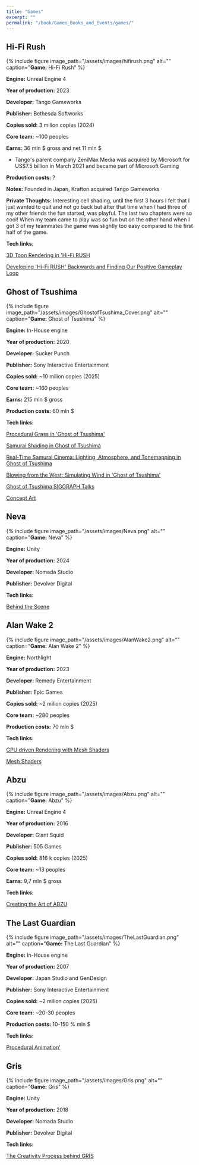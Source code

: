 ```yaml
---
title: "Games"
excerpt: ""
permalink: "/book/Games_Books_and_Events/games/"
---
```



## Hi-Fi Rush

{% include figure image_path="/assets/images/hifirush.png" alt="" caption="__Game:__ Hi-Fi Rush" %}

__Engine:__ Unreal Engine 4 

__Year of production:__ 2023

__Developer:__ Tango Gameworks

__Publisher:__ Bethesda Softworks

__Copies sold:__ 3 milion copies (2024) 

__Core team:__ ~100 peoples

__Earns:__ 36 mln $ gross and net 11 mln $

- Tango's parent company ZeniMax Media was acquired by Microsoft for US$7.5 billion in March 2021 and became part of Microsoft Gaming

__Production costs:__ ?

__Notes:__ Founded in Japan, Krafton acquired Tango Gameworks

__Private Thoughts:__ 
Interesting cell shading, until the first 3 hours I felt that I just wanted to quit and not go back but after that time when I had three of my other friends the fun started, was playful. 
The last two chapters were so cool! When my team came to play was so fun but on the other hand 
when I got 3 of my teammates the game was slightly too easy compared to the first half of the game. 

__Tech links:__

[3D Toon Rendering in 'Hi-Fi RUSH](https://www.youtube.com/watch?v=gdBACyIOCtc)


[Developing 'Hi-Fi RUSH' Backwards and Finding Our Positive Gameplay Loop](https://www.youtube.com/watch?v=pG4UxqRMNX0)


## Ghost of Tsushima

{% include figure image_path="/assets/images/GhostofTsushima_Cover.png" alt="" caption="__Game:__ Ghost of Tsushima" %}

__Engine:__ In-House engine 

__Year of production:__ 2020

__Developer:__ Sucker Punch

__Publisher:__ Sony Interactive Entertainment

__Copies sold:__ ~10 milion copies (2025) 

__Core team:__ ~160 peoples

__Earns:__ 215 mln $ gross

__Production costs:__ 60 mln $

__Tech links:__

[Procedural Grass in 'Ghost of Tsushima'](https://www.youtube.com/watch?v=Ibe1JBF5i5Y)

[Samurai Shading in Ghost of Tsushima](https://www.youtube.com/watch?v=LC8VedwibkI)

[Real-Time Samurai Cinema: Lighting, Atmosphere, and Tonemapping in Ghost of Tsushima](https://www.youtube.com/watch?v=GOee6lcEbWg)

[Blowing from the West: Simulating Wind in 'Ghost of Tsushima'](https://www.youtube.com/watch?v=d61_o4CGQd8)

[Ghost of Tsushima SIGGRAPH Talks](https://www.glowybits.com/blog/2022/12/18/ghost_talks/)

[Concept Art](https://www.ianchiew.com/ghost-of-tsushima)



## Neva

{% include figure image_path="/assets/images/Neva.png" alt="" caption="__Game:__ Neva" %}

__Engine:__ Unity

__Year of production:__ 2024

__Developer:__ Nomada Studio

__Publisher:__ Devolver Digital

__Tech links:__

[Behind the Scene](https://www.youtube.com/watch?v=SfwXTZbG0JE)


## Alan Wake 2

{% include figure image_path="/assets/images/AlanWake2.png" alt="" caption="__Game:__ Alan Wake 2" %}

__Engine:__ Northlight 

__Year of production:__ 2023

__Developer:__ Remedy Entertainment

__Publisher:__ Epic Games

__Copies sold:__ ~2 milion copies (2025) 

__Core team:__ ~280 peoples

__Production costs:__ 70 mln $

__Tech links:__

[GPU driven Rendering with Mesh Shaders](https://www.youtube.com/watch?v=EtX7WnFhxtQ)

[Mesh Shaders](https://www.youtube.com/watch?v=3EMdMD1PsgY)

## Abzu

{% include figure image_path="/assets/images/Abzu.png" alt="" caption="__Game:__ Abzu" %}

__Engine:__ Unreal Engine 4 

__Year of production:__ 2016

__Developer:__ Giant Squid

__Publisher:__ 505 Games

__Copies sold:__ 816 k copies (2025) 

__Core team:__ ~13 peoples

__Earns:__ 9,7 mln $ gross

__Tech links:__

[Creating the Art of ABZU](https://www.youtube.com/watch?v=l9NX06mvp2E)

## The Last Guardian 

{% include figure image_path="/assets/images/TheLastGuardian.png" alt="" caption="__Game:__ The Last Guardian" %}

__Engine:__ In-House engine 

__Year of production:__ 2007

__Developer:__ Japan Studio and GenDesign

__Publisher:__ Sony Interactive Entertainment

__Copies sold:__ ~2 milion copies (2025) 

__Core team:__ ~20-30 peoples

__Production costs:__ 10-150 % mln $

__Tech links:__

[Procedural Animation'](https://www.gameanim.com/2018/01/24/last-guardian-procedural-animation/)


## Gris

{% include figure image_path="/assets/images/Gris.png" alt="" caption="__Game:__ Gris" %}

__Engine:__ Unity

__Year of production:__ 2018

__Developer:__ Nomada Studio

__Publisher:__ Devolver Digital

__Tech links:__

[The Creativity Process behind GRIS](https://www.youtube.com/watch?v=rnjKTrIuk7Q&ab_channel=ACMSIGCHI)